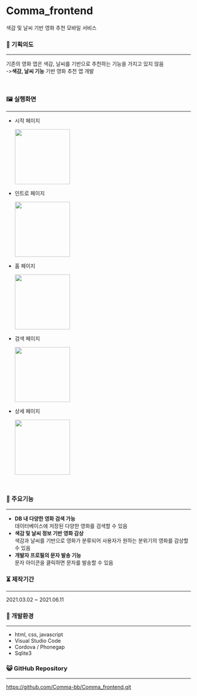 # Comma_frontend
색감 및 날씨 기반 영화 추천 모바일 서비스


### 📄 기획의도

------



기존의 영화 앱은 색감, 날씨를 기반으로 추천하는 기능을 가지고 있지 않음<br>
->**색감, 날씨 기능** 기반 영화 추천 앱 개발

<br>

### 🖼 실행화면

------
- 시작 페이지
  <p>
    <img src="https://user-images.githubusercontent.com/57933061/125463333-dc74a17b-7582-496b-85f1-b442f0c69c85.png" width="150" float = "center">
  </p>
- 인트로 페이지
  <p>
    <img src="https://user-images.githubusercontent.com/57933061/125463477-160bf558-b0e7-426f-922c-a5ab10394f74.png" width="150" float = "center">
  </p>
- 홈 페이지
  <p>
    <img src="https://user-images.githubusercontent.com/57933061/125463571-14c64038-f2dd-4d7d-bd3c-17843e9b94ce.png" width="150" float = "center">
  </p>
- 검색 페이지
  <p>
    <img src="https://user-images.githubusercontent.com/57933061/125463633-85c7fea0-4ec4-4bfa-aaa3-d99e0a9570d6.png" width="150" float = "center">
  </p>
- 상세 페이지
  <p>
    <img src="https://user-images.githubusercontent.com/57933061/125463764-c3bcd096-a713-44d9-baae-b7dadb4757bb.png" width="150" float = "center">
  </p>

<br>


### 🌷 주요기능

------

- **DB 내 다양한 영화 검색 가능**<br>데이터베이스에 저장된 다양한 영화를 검색할 수 있음<br>
- **색감  및 날씨 정보 기반 영화 감상**<br>색감과 날씨를 기반으로 영화가 분류되어 사용자가 원하는 분위기의 영화를 감상할 수 있음<br>
- **개발자 프로필의 문자 발송 기능**<br>문자 아이콘을 클릭하면 문자를 발송할 수 있음<br>


### ⏳ 제작기간

------

2021.03.02 ~ 2021.06.11




### 💫 개발환경

------

- html, css, javascript 
- Visual Studio Code
- Cordova / Phonegap
- Sqlite3



### 😺 GitHub Repository

------

https://github.com/Comma-bb/Comma_frontend.git




